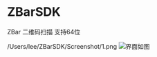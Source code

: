 # ZBarSDK
ZBar  二维码扫描  支持64位

/Users/lee/ZBarSDK/Screenshot/1.png
![界面如图](https://github.com/allencelee/ZBarSDK/blob/master/Screenshot/1.png)
